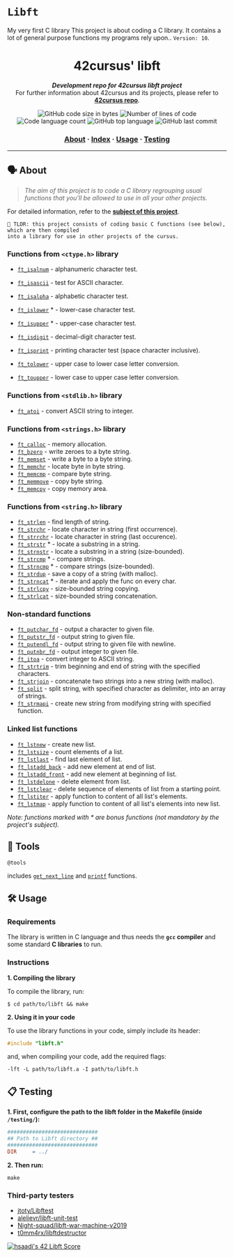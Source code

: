 # `Libft`

My very first C library
This project is about coding a C library. It contains a lot of general purpose functions my programs rely upon.. `Version: 10`.<br>


<h1 align="center">
	42cursus' libft
</h1>

<p align="center">
	<b><i>Development repo for 42cursus libft project</i></b><br>
	For further information about 42cursus and its projects, please refer to <a href="https://github.com/iflis7/libft"><b>42cursus repo</b></a>.
</p>

<p align="center">
	<img alt="GitHub code size in bytes" src="https://img.shields.io/github/languages/code-size/iflis7/libft?color=lightblue" />
	<img alt="Number of lines of code" src="https://img.shields.io/tokei/lines/github/iflis7/libft?color=critical" />
	<img alt="Code language count" src="https://img.shields.io/github/languages/count/iflis7/libft?color=yellow" />
	<img alt="GitHub top language" src="https://img.shields.io/github/languages/top/iflis7/libft?color=blue" />
	<img alt="GitHub last commit" src="https://img.shields.io/github/last-commit/iflis7/libft?color=green" />
</p>

<h3 align="center">
	<a href="#%EF%B8%8F-about">About</a>
	<span> · </span>
	<a href="#-index">Index</a>
	<span> · </span>
	<a href="#%EF%B8%8F-usage">Usage</a>
	<span> · </span>
	<a href="#-testing">Testing</a>
</h3>

---

## 🗣️ About

> _The aim of this project is to code a C library regrouping usual functions that you'll be allowed to use in all your other projects._

For detailed information, refer to the [**subject of this project**](subject/libft.pdf).

	🚀 TLDR: this project consists of coding basic C functions (see below), which are then compiled
	into a library for use in other projects of the cursus.

### Functions from `<ctype.h>` library

* [`ft_isalnum`](src/is/ft_isalnum.c)			- alphanumeric character test.
* [`ft_isascii`](src/is/ft_isascii.c)			- test for ASCII character.
* [`ft_isalpha`](src/is/ft_isalpha.c)			- alphabetic character test.
* [`ft_islower`](src/is/ft_islower.c) *	- lower-case character test.
* [`ft_isupper`](src/is/ft_isupper.c) *	- upper-case character test.
* [`ft_isdigit`](src/is/ft_isdigit.c)			- decimal-digit character test.
* [`ft_isprint`](src/is/ft_isprint.c)			- printing character test (space character inclusive).

* [`ft_tolower`](src/to/ft_tolower.c)			- upper case to lower case letter conversion.
* [`ft_toupper`](src/to/ft_toupper.c)			- lower case to upper case letter conversion.

### Functions from `<stdlib.h>` library

* [`ft_atoi`](src/to/ft_atoi.c)		- convert ASCII string to integer.


### Functions from `<strings.h>` library

* [`ft_calloc`](src/mem/ft_calloc.c)	- memory allocation.
* [`ft_bzero`](src/mem/ft_bzero.c)		- write zeroes to a byte string.
* [`ft_memset`](src/mem/ft_memset.c)		- write a byte to a byte string.
* [`ft_memchr`](src/mem/ft_memchr.c)		- locate byte in byte string.
* [`ft_memcmp`](src/mem/ft_memcmp.c)		- compare byte string.
* [`ft_memmove`](src/mem/ft_memmove.c)	- copy byte string.
* [`ft_memcpy`](src/mem/ft_memcpy.c)		- copy memory area.

### Functions from `<string.h>` library

* [`ft_strlen`](src/str/ft_strlen.c)				- find length of string.
* [`ft_strchr`](src/str/ft_strchr.c)				- locate character in string (first occurrence).
* [`ft_strrchr`](src/str/ft_strrchr.c)			- locate character in string (last occurence).
* [`ft_strstr`](src/str/ft_strstr.c) *		- locate a substring in a string.
* [`ft_strnstr`](src/str/ft_strnstr.c)			- locate a substring in a string (size-bounded).
* [`ft_strcmp`](src/str/ft_strcmp.c) *		- compare strings.
* [`ft_strncmp`](src/str/ft_strncmp.c) *			- compare strings (size-bounded).
* [`ft_strdup`](src/str/ft_strdup.c)				- save a copy of a string (with malloc).
* [`ft_strncat`](src/str/ft_striteri.c) *	- iterate and apply the func on every char.
* [`ft_strlcpy`](src/str/ft_strlcpy.c)			- size-bounded string copying.
* [`ft_strlcat`](src/str/ft_strlcat.c)			- size-bounded string concatenation.

### Non-standard functions

* [`ft_putchar_fd`](src/put/ft_putchar_fd.c)		- output a character to given file.
* [`ft_putstr_fd`](src/put/ft_putstr_fd.c)		- output string to given file.
* [`ft_putendl_fd`](src/put/ft_putendl_fd.c)		- output string to given file with newline.
* [`ft_putnbr_fd`](src/put/ft_putnbr_fd.c)		- output integer to given file.
* [`ft_itoa`](src/to/ft_itoa.c)					- convert integer to ASCII string.
* [`ft_strtrim`](src/str/ft_strtrim.c)			- trim beginning and end of string with the specified characters.
* [`ft_strjoin`](src/str/ft_strjoin.c)			- concatenate two strings into a new string (with malloc).
* [`ft_split`](src/sub/ft_split.c)				- split string, with specified character as delimiter, into an array of strings.
* [`ft_strmapi`](src/str/ft_strmapi.c)			- create new string from modifying string with specified function.

### Linked list functions

* [`ft_lstnew`](src/lst/ft_lstnew.c)				- create new list.
* [`ft_lstsize`](src/lst/ft_lstsize.c)			- count elements of a list.
* [`ft_lstlast`](src/lst/ft_lstlast.c)			- find last element of list.
* [`ft_lstadd_back`](src/lst/ft_lstadd_back.c)	- add new element at end of list.
* [`ft_lstadd_front`](src/lst/ft_lstadd_front.c)	- add new element at beginning of list.
* [`ft_lstdelone`](src/lst/ft_lstdelone.c)		- delete element from list.
* [`ft_lstclear`](src/lst/ft_lstclear.c)			- delete sequence of elements of list from a starting point.
* [`ft_lstiter`](src/lst/ft_lstiter.c)			- apply function to content of all list's elements.
* [`ft_lstmap`](src/lst/ft_lstmap.c)				- apply function to content of all list's elements into new list.

_Note: functions marked with * are bonus functions (not mandatory by the project's subject)._

## 📑 Tools

`@tools`

includes [`get_next_line`](https://github.com/iflis7/get_next_line) and [`printf`](https://github.com/iflis7/ft_printf) functions.


## 🛠️ Usage

### Requirements

The library is written in C language and thus needs the **`gcc` compiler** and some standard **C libraries** to run.

### Instructions

**1. Compiling the library**

To compile the library, run:

```shell
$ cd path/to/libft && make
```

**2. Using it in your code**

To use the library functions in your code, simply include its header:

```C
#include "libft.h"
```

and, when compiling your code, add the required flags:

```shell
-lft -L path/to/libft.a -I path/to/libft.h
```

## 📋 Testing

**1. First, configure the path to the libft folder in the Makefile (inside `/testing/`):**

```Makefile
#############################
## Path to Libft directory ##
#############################
DIR		= ../
```

**2. Then run:**

```shell
make 
```

### Third-party testers

* [jtoty/Libftest](https://github.com/jtoty/Libftest)
* [alelievr/libft-unit-test](https://github.com/alelievr/libft-unit-test)
* [Night-squad/libft-war-machine-v2019](https://github.com/Night-squad/libft-war-machine-v2019)
* [t0mm4rx/libftdestructor](https://github.com/t0mm4rx/libftdestructor)

[![hsaadi's 42 Libft Score](https://badge42.vercel.app/api/v2/cl5s2p211013909jutf782quk/project/2544755)](https://github.com/JaeSeoKim/badge42)
